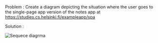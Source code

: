 Problem : Create a diagram depicting the situation where the user goes to the single-page app version of the notes app at https://studies.cs.helsinki.fi/exampleapp/spa

Solution :

![Sequece diagrma]([image_url](https://github.com/shivambankar/Open/blob/main/Part-0/Untitled%20diagram-2024-07-03-150456.png))



